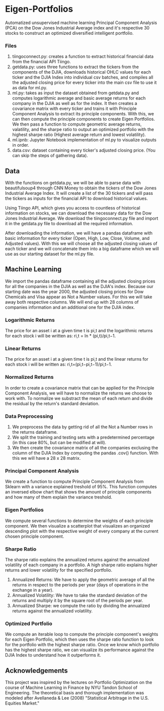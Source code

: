 # Eigen-Portfolios
Automatized unsupervised machine learning Principal Component Analysis (PCA) on the Dow Jones Industrial Average index and it's respective 30 stocks to construct an optimized diversified intelligent portfolio. 

### Files
1) tiingoconnect.py: creates a function to extract historical financial data from the financial API Tiingo. 
2) getdata.py: uses three functions to extract the tickers from the components of the DJIA, downloads historical OHLC values for each ticker and the DJIA Index into individual csv batches, and compiles all the adjusted closing price for every ticker into the main csv file to use it as data for ml.py.
3) ml.py: takes as input the dataset obtained from getdata.py and computes logarithmic average and basic average returns for each company in the DJIA as well as for the index. It then creates a covariance matrix with every ticker and trains it with Principle Component Analysis to extract its principle components. With this, we can then compute the principle components to create Eigen Portfolios. We then pass a function to compute geometric average returns, valatility, and the sharpe ratio to output an optimized portfolio with the highest sharpe ratio (Highest average return and lowest volatility).
4) ml.ipnb: Jupyter Notebook implementation of ml.py to visualize outputs in order.
5) data.csv: dataset containing every ticker's adjusted closing price. (You can skip the steps of gathering data).

## Data
With the functions on getdata.py, we will be able to parse data with beautifulsoup4 through CNN Money to obtain the tickers of the Dow Jones Industrial Average Index. It will create a list of the 30 tickers and will pass the tickers as inputs for the financial API to download historical values.

Using Tiingo API, which gives you access to countless of historical information on stocks, we can download the necessary data for the Dow Jones Industrial Average. We download the tiingoconnect.py file and import it in the getdata.py file to download all the required information.

After downloading the information, we will have a pandas dataframe with basic information for every ticker (Open, High, Low, Close, Volume, and Adjusted values). With this we will choose all the adjusted closing values of each ticker and we will concatenate them into a big dataframe which we will use as our starting dataset for the ml.py file.

## Machine Learning
We import the pandas dataframe containing all the adjusted closing prices for all the companies in the DJIA as well as the DJIA's index. Because our starting date was the year 2000, the adjusted closing prices for Dow Chemicals and Visa appear as Not a Number values. For this we will take away both respective columns. We will end up with 28 columns of companies information and an additional one for the DJIA index.

### Logarithmic Returns
The price for an asset i at a given time t is pi,t and the logarithmic returns for each stock i will be written as:
ri,t = ln * (pi,t)/pi,t−1.

### Linear Returns
The price for an asset i at a given time t is pi,t and the linear returns for each stock i will be written as:
ri,t=(pi,t−pi,t−1)/pi,t−1.

### Normalized Returns
In order to create a covariance matrix that can be applied for the Principle Component Analysis, we will have to normalize the returns we choose to work with.
To normalize we substract the mean of each return and divide the residual by the return's standard deviation.

### Data Preprocessing
1) We preprocess the data by getting rid of all the Not a Number rows in the returns dataframe.
2) We split the training and testing sets with a predetermined percentage (in this case 80%, but can be modified at will).
3) We then create the covariance matrix of all the companies exclusing the column of the DJIA Index by computing the pandas .cov() function. With this we will have a 28 x 28 matrix.

### Principal Component Analysis
We create a function to compute Principle Component Analysis from Sklearn with a variance explained treshold of 95%.
This function computes an inversed elbow chart that shows the amount of principle components and how many of them explain the variance treshold. 

### Eigen Portfolios
We compute several functions to determine the weights of each principle component. We then visualize a scatterplot that visualizes an organized descending plot with the respective weight of every company at the current chosen principle component. 

### Sharpe Ratio
The sharpe ratio explains the annualized returns against the annualized volatility of each company in a portfolio. 
A high sharpe ratio explains higher returns and lower volatility for the specified portfolio.

1) Annualized Returns: We have to apply the geometric average of all the returns in respect to the periods per year (days of operations in the exchange in a year). 
2) Annualized Volatility: We have to take the standard deviation of the returns and multiply it by the square root of the periods per year. 
3) Annualized Sharpe: we compute the ratio by dividing the annualized returns against the annualized volatility. 

### Optimized Portfolio
We compute an iterable loop to compute the principle component's weights for each Eigen Portfolio, which then uses the sharpe ratio function to look for the portfolio with the highest sharpe ratio. Once we know which portfolio has the highest sharpe ratio, we can visualize its performance against the DJIA Index to understand how it outperforms it. 

## Acknowledgements
This project was inspired by the lectures on Portfolio Optimization on the course of Machine Learning in Finance by NYU Tandon School of Engineering. The theoretical basis and thorough implementation was modeled after Avellaneda & Lee (2008) "Statistical Arbitrage in the U.S. Equities Market."
